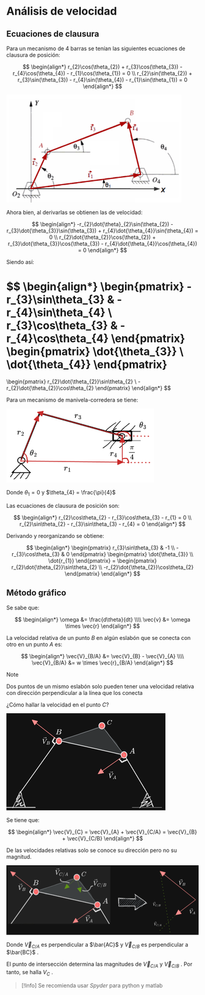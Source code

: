 # Análisis de velocidad

## Ecuaciones de clausura

Para un mecanismo de 4 barras se tenían las siguientes ecuaciones de clausura de posición:

$$
\begin{align*}
	r_{2}\cos(\theta_{2}) + r_{3}\cos(\theta_{3}) - r_{4}\cos(\theta_{4}) - r_{1}\cos(\theta_{1}) = 0 \\
	r_{2}\sin(\theta_{2}) + r_{3}\sin(\theta_{3}) - r_{4}\sin(\theta_{4}) - r_{1}\sin(\theta_{1}) = 0
\end{align*}
$$

![](attachments/Pasted%20image%2020230507144559.png)

Ahora bien, al derivarlas se obtienen las de velocidad:

$$
\begin{align*}
	-r_{2}\dot{\theta}_{2}\sin(\theta_{2}) - r_{3}\dot{\theta_{3}}\sin(\theta_{3}) + r_{4}\dot{\theta_{4}}\sin(\theta_{4}) = 0 \\
	r_{2}\dot{\theta_{2}}\cos(\theta_{2}) + r_{3}\dot{\theta_{3}}\cos(\theta_{3}) - r_{4}\dot{\theta_{4}}\cos(\theta_{4}) = 0
\end{align*}
$$

Siendo así:

$$
\begin{align*}
\begin{pmatrix}
-r_{3}\sin\theta_{3} & -r_{4}\sin\theta_{4} \\
r_{3}\cos\theta_{3} & -r_{4}\cos\theta_{4}
\end{pmatrix}
\begin{pmatrix}
\dot{\theta_{3}} \\
\dot{\theta_{4}}
\end{pmatrix}
=
\begin{pmatrix}
r_{2}\dot{\theta_{2}}\sin\theta_{2} \\
-r_{2}\dot{\theta_{2}}\cos\theta_{2}
\end{pmatrix}
\end{align*}
$$

Para un mecanismo de manivela-corredera se tiene:

![](attachments/Pasted%20image%2020230421141111.png)

Donde $\theta_{1} = 0$ y $\theta_{4} = \frac{\pi}{4}$

Las ecuaciones de clausura de posición son:

$$
\begin{align*}
	r_{2}\cos\theta_{2} - r_{3}\cos\theta_{3} - r_{1} = 0 \\
	r_{2}\sin\theta_{2} - r_{3}\sin\theta_{3} - r_{4} = 0
\end{align*}
$$

Derivando y reorganizando se obtiene:

$$
\begin{align*}
	\begin{pmatrix}
r_{3}\sin\theta_{3} & -1 \\
-r_{3}\cos\theta_{3} & 0
\end{pmatrix}
\begin{pmatrix}
\dot{\theta_{3}} \\
\dot{r_{1}}
\end{pmatrix} = 
\begin{pmatrix}
r_{2}\dot{\theta_{2}}\sin\theta_{2} \\
-r_{2}\dot{\theta_{2}}\cos\theta_{2}
\end{pmatrix}
\end{align*}
$$


## Método gráfico

Se sabe que:

$$
\begin{align*}
	\omega &= \frac{d\theta}{dt} \\\\
	\vec{v} &= \omega \times \vec{r}
\end{align*}
$$

La velocidad relativa de un punto $B$ en algún eslabón que se conecta con otro en un punto $A$ es:

$$
\begin{align*}
	\vec{V}_{B/A} &= \vec{V}_{B} - \vec{V}_{A} \\\\
	\vec{V}_{B/A} &= w \times \vec{r}_{B/A}
\end{align*}
$$

>[!Note]
>Dos puntos de un mismo eslabón solo pueden tener una velocidad relativa con dirección perpendicular a la línea que los conecta

¿Cómo hallar la velocidad en el punto $C$?

![](attachments/Pasted%20image%2020230507152942.png)

Se tiene que:

$$
\begin{align*}
	\vec{V}_{C} = \vec{V}_{A} + \vec{V}_{C/A} = \vec{V}_{B} + \vec{V}_{C/B}
\end{align*}
$$

De las velocidades relativas solo se conoce su dirección pero no su magnitud.

![](attachments/Pasted%20image%2020230507154154.png)

Donde $\vec{V}_{C/A}$ es perpendicular a $\bar{AC}$ y $\vec{V}_{C/B}$ es perpendicular a $\bar{BC}$ .

El punto de intersección determina las magnitudes de $\vec{V}_{C/A}$ y $\vec{V}_{C/B}$ . Por tanto, se halla $V_{C}$ .


>[!Info]
>Se recomienda usar _Spyder_ para python y matlab








